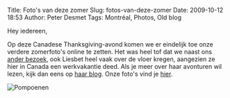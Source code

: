 Title: Foto's van deze zomer
Slug: fotos-van-deze-zomer
Date: 2009-10-12 18:53
Author: Peter Desmet
Tags: Montréal, Photos, Old blog

Hey iedereen,

Op deze Canadese Thanksgiving-avond komen we er eindelijk toe onze verdere zomerfoto's online te zetten. Het was heel tof dat we naast ons [ander bezoek]({filename}/posts/2009/belgisch-bezoek.md), ook Liesbet heel vaak over de vloer kregen, aangezien ze hier in Canada een werkvakantie deed. Als je meer over haar avonturen wil lezen, kijk dan eens op [haar blog](http://liesbetcolson.blogspot.com/). Onze foto's vind je [hier](https://picasaweb.google.com/104712645526885408595/ZomerMontreal2009?authuser=0&authkey=Gv1sRgCNzN4YuOxZ_n_gE&feat=directlink).

![Pompoenen](https://lh4.googleusercontent.com/-BqGbIbGyi64/StNi31zhBsI/AAAAAAAAEE4/S2VKSdU-oNk/s800/P1070612.JPG)